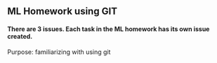 ## ML Homework using GIT
#### There are 3 issues. Each task in the ML homework has its own issue created.
Purpose: familiarizing with using git
